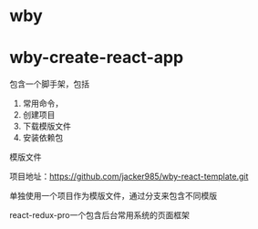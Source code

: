 # wby

# wby-create-react-app

包含一个脚手架，包括
1. 常用命令，
2. 创建项目
2. 下载模版文件
3. 安装依赖包

模版文件

项目地址：https://github.com/jacker985/wby-react-template.git

单独使用一个项目作为模版文件，通过分支来包含不同模版

react-redux-pro一个包含后台常用系统的页面框架